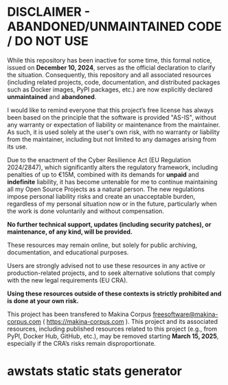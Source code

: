 
DISCLAIMER - ABANDONED/UNMAINTAINED CODE / DO NOT USE
=======================================================
While this repository has been inactive for some time, this formal notice, issued on **December 10, 2024**, serves as the official declaration to clarify the situation. Consequently, this repository and all associated resources (including related projects, code, documentation, and distributed packages such as Docker images, PyPI packages, etc.) are now explicitly declared **unmaintained** and **abandoned**.

I would like to remind everyone that this project’s free license has always been based on the principle that the software is provided "AS-IS", without any warranty or expectation of liability or maintenance from the maintainer.
As such, it is used solely at the user's own risk, with no warranty or liability from the maintainer, including but not limited to any damages arising from its use.

Due to the enactment of the Cyber Resilience Act (EU Regulation 2024/2847), which significantly alters the regulatory framework, including penalties of up to €15M, combined with its demands for **unpaid** and **indefinite** liability, it has become untenable for me to continue maintaining all my Open Source Projects as a natural person.
The new regulations impose personal liability risks and create an unacceptable burden, regardless of my personal situation now or in the future, particularly when the work is done voluntarily and without compensation.

**No further technical support, updates (including security patches), or maintenance, of any kind, will be provided.**

These resources may remain online, but solely for public archiving, documentation, and educational purposes.

Users are strongly advised not to use these resources in any active or production-related projects, and to seek alternative solutions that comply with the new legal requirements (EU CRA).

**Using these resources outside of these contexts is strictly prohibited and is done at your own risk.**

This project has been transfered to Makina Corpus <freesoftware@makina-corpus.com> ( https://makina-corpus.com ). This project and its associated resources, including published resources related to this project (e.g., from PyPI, Docker Hub, GitHub, etc.), may be removed starting **March 15, 2025**, especially if the CRA’s risks remain disproportionate.

# awstats static stats generator
